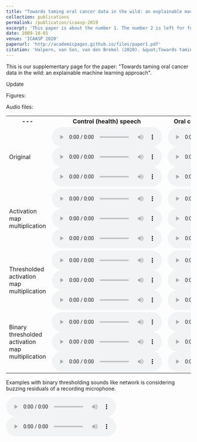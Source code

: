 ```yaml
---
title: "Towards taming oral cancer data in the wild: an explainable machine learning approach"
collection: publications
permalink: /publication/icaasp-2019
excerpt: 'This paper is about the number 1. The number 2 is left for future work.'
date: 2009-10-01
venue: 'ICAASP 2020'
paperurl: 'http://academicpages.github.io/files/paper1.pdf'
citation: 'Halpern, van Son, van den Brekel (2020). &quot;Towards taming oral cancer data in the wild: an explainable machine learning approach; <i>ICASSP</i>. 1(1).'
---
```


This is our supplementary page for the paper: "Towards taming oral cancer data in the wild: an explainable machine learning approach".

Update

Figures:


Audio files:

 <table style="width:100%">
  <tr>
    <th>---</th>
    <th>Control (health) speech</th>
    <th>Oral cancer (pathological) speech</th>
  </tr>
  <tr>
    <td>Original</td>
    <td>
 <audio controls>
  <source src="/images/2019_audio/healthyoriginal12.wav" type="audio/wav">
</audio> 
 <audio controls>
  <source src="/images/2019_audio/healthyoriginal14.wav" type="audio/wav">
</audio> 
 <audio controls>
  <source src="/images/2019_audio/healthyoriginal21.wav" type="audio/wav">
</audio> 
</td>
    <td>
 <audio controls>
  <source src="/images/2019_audio/canceroriginal46.wav" type="audio/wav">
</audio> 
 <audio controls>
  <source src="/images/2019_audio/canceroriginal47.wav" type="audio/wav">
</audio> 
 <audio controls>
  <source src="/images/2019_audio/canceroriginal49.wav" type="audio/wav">
</audio> 
</td>
  </tr>
  <tr>
    <td>Activation map multiplication</td>
    <td>
 <audio controls>
  <source src="/images/2019_audio/cancermodified12.wav" type="audio/wav">
</audio> 
 <audio controls>
  <source src="/images/2019_audio/cancermodified14.wav" type="audio/wav">
</audio> 
 <audio controls>
  <source src="/images/2019_audio/cancermodified21.wav" type="audio/wav">
</audio> 
</td>
    <td>
 <audio controls>
  <source src="/images/2019_audio/cancermodified46.wav" type="audio/wav">
</audio> 
 <audio controls>
  <source src="/images/2019_audio/cancermodified47.wav" type="audio/wav">
</audio> 
 <audio controls>
  <source src="/images/2019_audio/cancermodified49.wav" type="audio/wav">
</audio> 
</td>
  </tr>
  <tr>
    <td>Thresholded activation map multiplication</td>
    <td>
 <audio controls>
  <source src="/images/2019_audio/healthymodified_th12.wav" type="audio/wav">
</audio> 
 <audio controls>
  <source src="/images/2019_audio/healthymodified_th14.wav" type="audio/wav">
</audio> 
 <audio controls>
  <source src="/images/2019_audio/healthymodified_th21.wav" type="audio/wav">
</audio> 
</td>
    <td>
 <audio controls>
  <source src="/images/2019_audio/healthymodified_th46.wav" type="audio/wav">
</audio> 
 <audio controls>
  <source src="/images/2019_audio/healthymodified_th47.wav" type="audio/wav">
</audio> 
 <audio controls>
  <source src="/images/2019_audio/healthymodified_th49.wav" type="audio/wav">
</audio> 
</td>
  </tr>
  <tr>
    <td>Binary thresholded activation map multiplication</td>
    <td>
 <audio controls>
  <source src="/images/2019_audio/healthymodified_bth12.wav" type="audio/wav">
</audio> 
 <audio controls>
  <source src="/images/2019_audio/healthymodified_bth14.wav" type="audio/wav">
</audio> 
 <audio controls>
  <source src="/images/2019_audio/healthymodified_bth21.wav" type="audio/wav">
</audio> 
</td>
    <td>
 <audio controls>
  <source src="/images/2019_audio/cancermodified_bth46.wav" type="audio/wav">
</audio> 
 <audio controls>
  <source src="/images/2019_audio/cancermodified_bth47.wav" type="audio/wav">
</audio> 
 <audio controls>
  <source src="/images/2019_audio/cancermodified_bth49.wav" type="audio/wav">
</audio> 
</td>
  </tr>


</table> 

Examples with binary thresholding sounds like network is considering buzzing residuals of a recording microphone.


 <audio controls>
  <source src="/images/healthymodified_bth4.wav" type="audio/wav">
</audio> 
 <audio controls>
  <source src="/images/healthymodified_bth6.wav" type="audio/wav">
</audio> 





